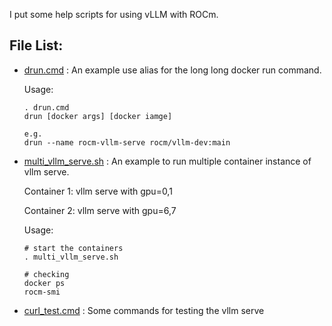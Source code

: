 I put some help scripts for using vLLM with ROCm.

## File List:

- [drun.cmd](drun.cmd) : An example use alias for the long long docker run command.

  Usage:
  
  ```shell
  . drun.cmd
  drun [docker args] [docker iamge]

  e.g.
  drun --name rocm-vllm-serve rocm/vllm-dev:main
  ```

- [multi_vllm_serve.sh](multi_vllm_serve.sh) : An example to run multiple container instance of vllm serve.
  
  Container 1: vllm serve with gpu=0,1

  Container 2: vllm serve with gpu=6,7

  Usage:
  
  ```shell
  # start the containers
  . multi_vllm_serve.sh

  # checking
  docker ps
  rocm-smi
  ```

- [curl_test.cmd](curl_test.cmd) : Some commands for testing the vllm serve

